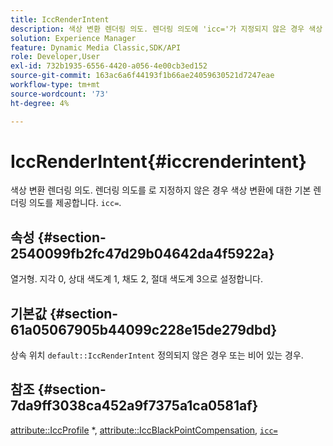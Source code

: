 ```yaml
---
title: IccRenderIntent
description: 색상 변환 렌더링 의도. 렌더링 의도에 'icc='가 지정되지 않은 경우 색상 변환에 대한 기본 렌더링 의도를 제공합니다.
solution: Experience Manager
feature: Dynamic Media Classic,SDK/API
role: Developer,User
exl-id: 732b1935-6556-4420-a056-4e00cb3ed152
source-git-commit: 163ac6a6f44193f1b66ae24059630521d7247eae
workflow-type: tm+mt
source-wordcount: '73'
ht-degree: 4%

---
```


# IccRenderIntent{#iccrenderintent}

색상 변환 렌더링 의도. 렌더링 의도를 로 지정하지 않은 경우 색상 변환에 대한 기본 렌더링 의도를 제공합니다. `icc=`.

## 속성 {#section-2540099fb2fc47d29b04642da4f5922a}

열거형. 지각 0, 상대 색도계 1, 채도 2, 절대 색도계 3으로 설정합니다.

## 기본값 {#section-61a05067905b44099c228e15de279dbd}

상속 위치 `default::IccRenderIntent` 정의되지 않은 경우 또는 비어 있는 경우.

## 참조 {#section-7da9ff3038ca452a9f7375a1ca0581af}

[attribute::IccProfile](../../../../../is-api/image-catalog/image-serving-api-ref/c-image-catalog-reference/c-attributes-reference/r-iccprofilecmyk.md#reference-db89f9dac33e447cadb359ec1ba27ee0) &#42;, [attribute::IccBlackPointCompensation](../../../../../is-api/image-catalog/image-serving-api-ref/c-image-catalog-reference/c-attributes-reference/r-iccblackpointcompensation.md#reference-357626375ee140d1807f0c05171c733f), [`icc=`](../../../../../is-api/http-ref/image-serving-api-ref/c-http-protocol-reference/c-command-reference/r-icc.md#reference-182b5679e21e4df3b4d330535a5a7517)
